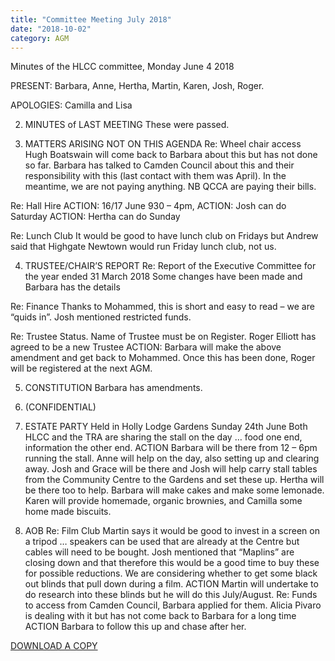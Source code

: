 ```yaml
---
title: "Committee Meeting July 2018"
date: "2018-10-02"
category: AGM
---
```


Minutes of the HLCC committee, Monday June 4 2018

PRESENT: Barbara, Anne, Hertha, Martin, Karen, Josh, Roger.

APOLOGIES: Camilla and Lisa

2. MINUTES of LAST MEETING
These were passed.

3. MATTERS ARISING NOT ON THIS AGENDA
Re: Wheel chair access
Hugh Boatswain will come back to Barbara about this but has not done so far.
Barbara has talked to Camden Council about this and their responsibility with this (last contact with them was April).  In the meantime, we are not paying anything.
NB QCCA are paying their bills.

Re: Hall Hire
ACTION: 16/17 June 930 – 4pm,
ACTION: Josh can do Saturday
ACTION: Hertha can do Sunday

Re: Lunch Club
It would be good to have lunch club on Fridays but Andrew said that Highgate Newtown would run Friday lunch club, not us.

4. TRUSTEE/CHAIR’S REPORT
Re: Report of the Executive Committee for the year ended 31 March 2018
Some changes have been made and Barbara has the details

Re: Finance
Thanks to Mohammed, this is short and easy to read – we are “quids in”.
Josh mentioned
restricted funds.

Re: Trustee Status.
Name of Trustee must be on Register.
Roger Elliott has agreed to be a new Trustee
ACTION: Barbara will make the above amendment and get back to Mohammed.
Once this has been done, Roger will be registered at the next AGM.

5. CONSTITUTION
Barbara has amendments.

6. (CONFIDENTIAL)

7. ESTATE PARTY
Held in Holly Lodge Gardens Sunday 24th June
Both HLCC and the TRA are sharing the stall on the day … food one end, information the other end.
ACTION
Barbara will be there from 12 – 6pm running the stall.
Anne will help on the day, also setting up and clearing away.
Josh and Grace will be there and Josh will help carry stall tables from the Community Centre to the Gardens and set these up.
Hertha will be there too to help.
Barbara will make cakes and make some lemonade.
Karen will provide homemade, organic brownies, and Camilla some home made biscuits.

8. AOB
Re: Film Club
Martin says it would be good to invest in a screen on a tripod … speakers can be used that are already at the Centre but cables will need to be bought.  Josh mentioned that “Maplins” are closing down and that therefore this would be a good time to buy these for possible reductions.  We are considering whether to get some black out blinds that pull down during a film.
ACTION
Martin will undertake to do research into these blinds but he will do this July/August.
Re: Funds to access from Camden Council, Barbara applied for them.  Alicia Pivaro is dealing with it but has not come back to Barbara for a long time
ACTION
Barbara to follow this up and chase after her.

[DOWNLOAD A COPY](/Minutes-of-the-HLCC-committee-June-2018.docx)
